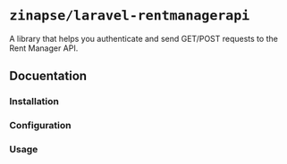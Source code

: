 # `zinapse/laravel-rentmanagerapi`
A library that helps you authenticate and send GET/POST requests to the Rent Manager API.

## Docuentation
### Installation

### Configuration

### Usage

